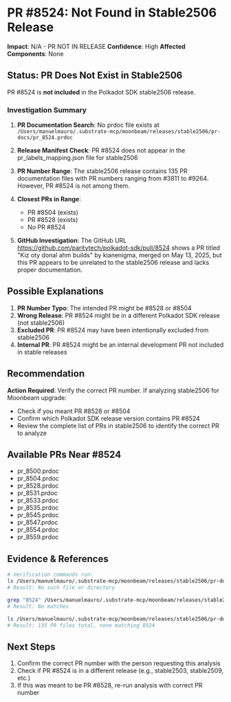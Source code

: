 # PR #8524: Not Found in Stable2506 Release

**Impact**: N/A - PR NOT IN RELEASE
**Confidence**: High
**Affected Components**: None

## Status: PR Does Not Exist in Stable2506

PR #8524 is **not included** in the Polkadot SDK stable2506 release.

### Investigation Summary

1. **PR Documentation Search**: No prdoc file exists at `/Users/manuelmauro/.substrate-mcp/moonbeam/releases/stable2506/pr-docs/pr_8524.prdoc`

2. **Release Manifest Check**: PR #8524 does not appear in the pr_labels_mapping.json file for stable2506

3. **PR Number Range**: The stable2506 release contains 135 PR documentation files with PR numbers ranging from #3811 to #9264. However, PR #8524 is not among them.

4. **Closest PRs in Range**:
   - PR #8504 (exists)
   - PR #8528 (exists)
   - No PR #8524

5. **GitHub Investigation**: The GitHub URL https://github.com/paritytech/polkadot-sdk/pull/8524 shows a PR titled "Kiz oty donal ahm builds" by kianenigma, merged on May 13, 2025, but this PR appears to be unrelated to the stable2506 release and lacks proper documentation.

## Possible Explanations

1. **PR Number Typo**: The intended PR might be #8528 or #8504
2. **Wrong Release**: PR #8524 might be in a different Polkadot SDK release (not stable2506)
3. **Excluded PR**: PR #8524 may have been intentionally excluded from stable2506
4. **Internal PR**: PR #8524 might be an internal development PR not included in stable releases

## Recommendation

**Action Required**: Verify the correct PR number. If analyzing stable2506 for Moonbeam upgrade:
- Check if you meant PR #8528 or #8504
- Confirm which Polkadot SDK release version contains PR #8524
- Review the complete list of PRs in stable2506 to identify the correct PR to analyze

## Available PRs Near #8524

- pr_8500.prdoc
- pr_8504.prdoc
- pr_8528.prdoc
- pr_8531.prdoc
- pr_8533.prdoc
- pr_8535.prdoc
- pr_8545.prdoc
- pr_8547.prdoc
- pr_8554.prdoc
- pr_8559.prdoc

## Evidence & References

```bash
# Verification commands run:
ls /Users/manuelmauro/.substrate-mcp/moonbeam/releases/stable2506/pr-docs/pr_8524.prdoc
# Result: No such file or directory

grep "8524" /Users/manuelmauro/.substrate-mcp/moonbeam/releases/stable2506/pr-docs/pr_labels_mapping.json
# Result: No matches

ls /Users/manuelmauro/.substrate-mcp/moonbeam/releases/stable2506/pr-docs/ | wc -l
# Result: 135 PR files total, none matching 8524
```

## Next Steps

1. Confirm the correct PR number with the person requesting this analysis
2. Check if PR #8524 is in a different release (e.g., stable2503, stable2509, etc.)
3. If this was meant to be PR #8528, re-run analysis with correct PR number
